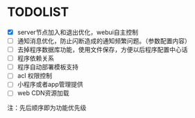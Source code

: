 # TODOLIST

- [X] server节点加入和退出优化，webui自主控制
- [ ] 通知消息优化，防止闪断造成的通知频繁问题。（参数配置内容）
- [ ] 去掉程序数据库功能，使用文件保存，方便以后程序配置中心话
- [ ] 程序依赖关系
- [ ] 程序自动部署模板支持
- [ ] acl 权限控制
- [ ] 小程序或者app管理提供
- [ ] web CDN资源加载

注：先后顺序即为功能优先级
